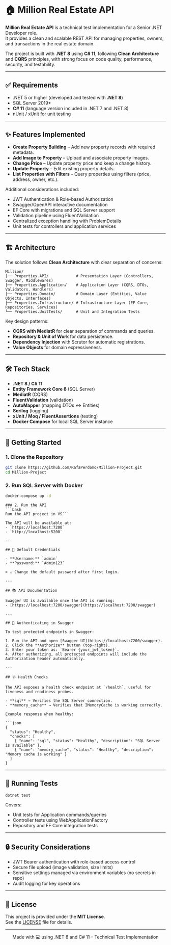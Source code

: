 # 🏠 Million Real Estate API

**Million Real Estate API** is a technical test implementation for a Senior .NET Developer role.  
It provides a clean and scalable REST API for managing properties, owners, and transactions in the real estate domain.  

The project is built with **.NET 8** using **C# 11**, following **Clean Architecture** and **CQRS** principles, with strong focus on code quality, performance, security, and testability.

---

## ✅ Requirements

- .NET 5 or higher (developed and tested with **.NET 8**)  
- SQL Server 2019+  
- **C# 11** (language version included in .NET 7 and .NET 8)  
- nUnit / xUnit for unit testing  

---

## ✨ Features Implemented

- **Create Property Building** – Add new property records with required metadata.  
- **Add Image to Property** – Upload and associate property images.  
- **Change Price** – Update property price and keep a change history.  
- **Update Property** – Edit existing property details.  
- **List Properties with Filters** – Query properties using filters (price, address, owner, etc.).  

Additional considerations included:  

- JWT Authentication & Role-based Authorization  
- Swagger/OpenAPI interactive documentation  
- EF Core with migrations and SQL Server support  
- Validation pipeline using FluentValidation  
- Centralized exception handling with ProblemDetails  
- Unit tests for controllers and application services  

---

## 🏗️ Architecture

The solution follows **Clean Architecture** with clear separation of concerns:

```
Million/
├── Properties.API/            # Presentation Layer (Controllers, Swagger, Middlewares)
├── Properties.Application/    # Application Layer (CQRS, DTOs, Validators, Handlers)
├── Properties.Domain/         # Domain Layer (Entities, Value Objects, Interfaces)
├── Properties.Infrastructure/ # Infrastructure Layer (EF Core, Repositories, Services)
└── Properties.UnitTests/      # Unit and Integration Tests
```

Key design patterns:
- **CQRS with MediatR** for clear separation of commands and queries.  
- **Repository & Unit of Work** for data persistence.  
- **Dependency Injection** with Scrutor for automatic registrations.  
- **Value Objects** for domain expressiveness.  

---

## 🛠️ Tech Stack

- **.NET 8 / C# 11**  
- **Entity Framework Core 8** (SQL Server)  
- **MediatR** (CQRS)  
- **FluentValidation** (validation)  
- **AutoMapper** (mapping DTOs ↔ Entities)  
- **Serilog** (logging)  
- **xUnit / Moq / FluentAssertions** (testing)  
- **Docker Compose** for local SQL Server instance  

---

## 🚀 Getting Started

### 1. Clone the Repository
```bash
git clone https://github.com/RafaPerdomo/Million-Project.git
cd Million-Project
```

### 2. Run SQL Server with Docker
```bash
docker-compose up -d
```

```
### 2. Run the API
```bash
Run the API project in VS```

The API will be available at:  
- `https://localhost:7200`  
- `http://localhost:5200`  

---

## 🔑 Default Credentials

- **Username:** `admin`  
- **Password:** `Admin123`  

> ⚠️ Change the default password after first login.

---

## 📚 API Documentation

Swagger UI is available once the API is running:  
- [https://localhost:7200/swagger](https://localhost:7200/swagger)  

---

## 🔑 Authenticating in Swagger

To test protected endpoints in Swagger:  

1. Run the API and open [Swagger UI](https://localhost:7200/swagger).  
2. Click the **Authorize** button (top-right).  
3. Enter your token as: `Bearer {your_jwt_token}`.  
4. After authorizing, all protected endpoints will include the Authorization header automatically.  

---

## 🩺 Health Checks

The API exposes a health check endpoint at `/health`, useful for liveness and readiness probes.  

- **sql** → Verifies the SQL Server connection.  
- **memory_cache** → Verifies that IMemoryCache is working correctly.  

Example response when healthy:

```json
{
  "status": "Healthy",
  "checks": [
    { "name": "sql", "status": "Healthy", "description": "SQL Server is available" },
    { "name": "memory_cache", "status": "Healthy", "description": "Memory cache is working" }
  ]
}
```

---

## 🧪 Running Tests

```bash
dotnet test
```

Covers:
- Unit tests for Application commands/queries  
- Controller tests using WebApplicationFactory  
- Repository and EF Core integration tests  

---

## 🔒 Security Considerations

- JWT Bearer authentication with role-based access control  
- Secure file upload (image validation, size limits)  
- Sensitive settings managed via environment variables (no secrets in repo)  
- Audit logging for key operations  

---

## 📄 License

This project is provided under the **MIT License**.  
See the [LICENSE](LICENSE) file for details.  

---

<div align="center">
  Made with 💻 using .NET 8 and C# 11 – Technical Test Implementation
</div>
